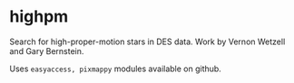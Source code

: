 # highpm
Search for high-proper-motion stars in DES data.
Work by Vernon Wetzell and Gary Bernstein.

Uses `easyaccess, pixmappy` modules available on github.
